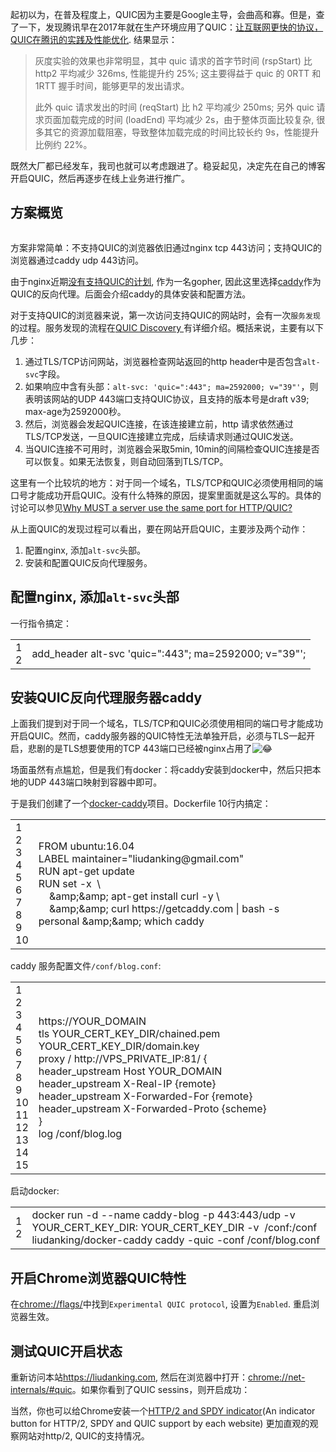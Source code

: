 起初以为，在普及程度上，QUIC因为主要是Google主导，会曲高和寡。但是，查了一下，发现腾讯早在2017年就在生产环境应用了QUIC：<a href="https://zhuanlan.zhihu.com/p/32560981">让互联网更快的协议，QUIC在腾讯的实践及性能优化</a>. 结果显示：
<blockquote>灰度实验的效果也非常明显，其中 quic 请求的首字节时间 (rspStart) 比 http2 平均减少 326ms, 性能提升约 25%; 这主要得益于 quic 的 0RTT 和 1RTT 握手时间，能够更早的发出请求。

此外 quic 请求发出的时间 (reqStart) 比 h2 平均减少 250ms; 另外 quic 请求页面加载完成的时间 (loadEnd) 平均减少 2s，由于整体页面比较复杂, 很多其它的资源加载阻塞，导致整体加载完成的时间比较长约 9s，性能提升比例约 22%。</blockquote>
既然大厂都已经发车，我司也就可以考虑跟进了。稳妥起见，决定先在自己的博客开启QUIC，然后再逐步在线上业务进行推广。
<h2>方案概览</h2>
<img src="https://ws1.sinaimg.cn/large/44cd29dagy1fpevds3oi6j20ik07jgly.jpg" alt="" />

方案非常简单：不支持QUIC的浏览器依旧通过nginx tcp 443访问；支持QUIC的浏览器通过caddy udp 443访问。

由于nginx近期<a href="https://www.quora.com/When-will-nginx-add-support-for-QUIC">没有支持QUIC的计划</a>, 作为一名gopher, 因此这里选择<a href="https://github.com/mholt/caddy">caddy</a>作为QUIC的反向代理。后面会介绍caddy的具体安装和配置方法。

对于支持QUIC的浏览器来说，第一次访问支持QUIC的网站时，会有一次<code>服务发现</code>的过程。服务发现的流程在<a href="https://docs.google.com/document/d/1i4m7DbrWGgXafHxwl8SwIusY2ELUe8WX258xt2LFxPM/edit">QUIC Discovery
</a>有详细介绍。概括来说，主要有以下几步：
<ol>
 	<li>通过TLS/TCP访问网站，浏览器检查网站返回的http header中是否包含<code>alt-svc</code>字段。</li>
 	<li>如果响应中含有头部：<code>alt-svc: 'quic=":443"; ma=2592000; v="39"'</code>，则表明该网站的UDP 443端口支持QUIC协议，且支持的版本号是draft v39; max-age为2592000秒。</li>
 	<li>然后，浏览器会发起QUIC连接，在该连接建立前，http 请求依然通过TLS/TCP发送，一旦QUIC连接建立完成，后续请求则通过QUIC发送。</li>
 	<li>当QUIC连接不可用时，浏览器会采取5min, 10min的间隔检查QUIC连接是否可以恢复。如果无法恢复，则自动回落到TLS/TCP。</li>
</ol>
这里有一个比较坑的地方：对于同一个域名，TLS/TCP和QUIC必须使用相同的端口号才能成功开启QUIC。没有什么特殊的原因，提案里面就是这么写的。具体的讨论可以参见<a href="https://github.com/quicwg/base-drafts/issues/929">Why MUST a server use the same port for HTTP/QUIC?</a>

从上面QUIC的发现过程可以看出，要在网站开启QUIC，主要涉及两个动作：
<ol>
 	<li>配置nginx, 添加<code>alt-svc</code>头部。</li>
 	<li>安装和配置QUIC反向代理服务。</li>
</ol>
<h2>配置nginx, 添加<code>alt-svc</code>头部</h2>
一行指令搞定：
<div id="crayon-5c3cd5537f7b1943545948" class="crayon-syntax crayon-theme-turnwall crayon-font-monospace crayon-os-pc print-yes notranslate" data-settings=" minimize scroll-mouseover">
<div class="crayon-plain-wrap"></div>
<div class="crayon-main">
<table class="crayon-table">
<tbody>
<tr class="crayon-row">
<td class="crayon-nums " data-settings="show">
<div class="crayon-nums-content">
<div class="crayon-num" data-line="crayon-5c3cd5537f7b1943545948-1">1</div>
<div class="crayon-num crayon-striped-num" data-line="crayon-5c3cd5537f7b1943545948-2">2</div>
</div></td>
<td class="crayon-code">
<div class="crayon-pre">
<div id="crayon-5c3cd5537f7b1943545948-1" class="crayon-line"><span class="crayon-e">add_header </span><span class="crayon-v">alt</span><span class="crayon-o">-</span><span class="crayon-i">svc</span> <span class="crayon-s">'quic=":443"; ma=2592000; v="39"'</span><span class="crayon-sy">;</span></div>
<div id="crayon-5c3cd5537f7b1943545948-2" class="crayon-line crayon-striped-line"></div>
</div></td>
</tr>
</tbody>
</table>
</div>
</div>
<h2>安装QUIC反向代理服务器caddy</h2>
上面我们提到对于同一个域名，TLS/TCP和QUIC必须使用相同的端口号才能成功开启QUIC。然而，caddy服务器的QUIC特性无法单独开启，必须与TLS一起开启，悲剧的是TLS想要使用的TCP 443端口已经被nginx占用了<img class="emoji" draggable="false" src="https://s.w.org/images/core/emoji/11/svg/1f602.svg" alt="😂" />

场面虽然有点尴尬，但是我们有docker：将caddy安装到docker中，然后只把本地的UDP 443端口映射到容器中即可。

于是我们创建了一个<a href="https://github.com/liudanking/docker-caddy">docker-caddy</a>项目。Dockerfile 10行内搞定：
<div id="crayon-5c3cd5537f7bd059285012" class="crayon-syntax crayon-theme-turnwall crayon-font-monospace crayon-os-pc print-yes notranslate" data-settings=" minimize scroll-mouseover">
<div class="crayon-plain-wrap"></div>
<div class="crayon-main">
<table class="crayon-table">
<tbody>
<tr class="crayon-row">
<td class="crayon-nums " data-settings="show">
<div class="crayon-nums-content">
<div class="crayon-num" data-line="crayon-5c3cd5537f7bd059285012-1">1</div>
<div class="crayon-num crayon-striped-num" data-line="crayon-5c3cd5537f7bd059285012-2">2</div>
<div class="crayon-num" data-line="crayon-5c3cd5537f7bd059285012-3">3</div>
<div class="crayon-num crayon-striped-num" data-line="crayon-5c3cd5537f7bd059285012-4">4</div>
<div class="crayon-num" data-line="crayon-5c3cd5537f7bd059285012-5">5</div>
<div class="crayon-num crayon-striped-num" data-line="crayon-5c3cd5537f7bd059285012-6">6</div>
<div class="crayon-num" data-line="crayon-5c3cd5537f7bd059285012-7">7</div>
<div class="crayon-num crayon-striped-num" data-line="crayon-5c3cd5537f7bd059285012-8">8</div>
<div class="crayon-num" data-line="crayon-5c3cd5537f7bd059285012-9">9</div>
<div class="crayon-num crayon-striped-num" data-line="crayon-5c3cd5537f7bd059285012-10">10</div>
</div></td>
<td class="crayon-code">
<div class="crayon-pre">
<div id="crayon-5c3cd5537f7bd059285012-1" class="crayon-line"><span class="crayon-e">FROM </span><span class="crayon-v">ubuntu</span><span class="crayon-o">:</span><span class="crayon-cn">16.04</span></div>
<div id="crayon-5c3cd5537f7bd059285012-2" class="crayon-line crayon-striped-line"></div>
<div id="crayon-5c3cd5537f7bd059285012-3" class="crayon-line"><span class="crayon-e">LABEL </span><span class="crayon-v">maintainer</span><span class="crayon-o">=</span><span class="crayon-s">"liudanking@gmail.com"</span></div>
<div id="crayon-5c3cd5537f7bd059285012-4" class="crayon-line crayon-striped-line"></div>
<div id="crayon-5c3cd5537f7bd059285012-5" class="crayon-line"><span class="crayon-e">RUN </span><span class="crayon-v">apt</span><span class="crayon-o">-</span><span class="crayon-e">get </span><span class="crayon-e">update</span></div>
<div id="crayon-5c3cd5537f7bd059285012-6" class="crayon-line crayon-striped-line"></div>
<div id="crayon-5c3cd5537f7bd059285012-7" class="crayon-line"><span class="crayon-e">RUN </span><span class="crayon-v">set</span> <span class="crayon-o">-</span><span class="crayon-i">x</span><span class="crayon-h">  </span><span class="crayon-sy">\</span></div>
<div id="crayon-5c3cd5537f7bd059285012-8" class="crayon-line crayon-striped-line"><span class="crayon-h">    </span><span class="crayon-o">&amp;</span><span class="crayon-v">amp</span><span class="crayon-sy">;</span><span class="crayon-o">&amp;</span><span class="crayon-v">amp</span><span class="crayon-sy">;</span> <span class="crayon-v">apt</span><span class="crayon-o">-</span><span class="crayon-e">get </span><span class="crayon-e">install </span><span class="crayon-v">curl</span> <span class="crayon-o">-</span><span class="crayon-i">y</span> <span class="crayon-sy">\</span></div>
<div id="crayon-5c3cd5537f7bd059285012-9" class="crayon-line"><span class="crayon-h">    </span><span class="crayon-o">&amp;</span><span class="crayon-v">amp</span><span class="crayon-sy">;</span><span class="crayon-o">&amp;</span><span class="crayon-v">amp</span><span class="crayon-sy">;</span> <span class="crayon-e">curl </span><span class="crayon-v">https</span><span class="crayon-o">:</span><span class="crayon-c">//getcaddy.com | bash -s personal &amp;amp;&amp;amp; which caddy</span></div>
<div id="crayon-5c3cd5537f7bd059285012-10" class="crayon-line crayon-striped-line"></div>
</div></td>
</tr>
</tbody>
</table>
</div>
</div>
caddy 服务配置文件<code>/conf/blog.conf</code>:
<div id="crayon-5c3cd5537f7c1071249087" class="crayon-syntax crayon-theme-turnwall crayon-font-monospace crayon-os-pc print-yes notranslate" data-settings=" minimize scroll-mouseover">
<div class="crayon-plain-wrap"></div>
<div class="crayon-main">
<table class="crayon-table">
<tbody>
<tr class="crayon-row">
<td class="crayon-nums " data-settings="show">
<div class="crayon-nums-content">
<div class="crayon-num" data-line="crayon-5c3cd5537f7c1071249087-1">1</div>
<div class="crayon-num crayon-striped-num" data-line="crayon-5c3cd5537f7c1071249087-2">2</div>
<div class="crayon-num" data-line="crayon-5c3cd5537f7c1071249087-3">3</div>
<div class="crayon-num crayon-striped-num" data-line="crayon-5c3cd5537f7c1071249087-4">4</div>
<div class="crayon-num" data-line="crayon-5c3cd5537f7c1071249087-5">5</div>
<div class="crayon-num crayon-striped-num" data-line="crayon-5c3cd5537f7c1071249087-6">6</div>
<div class="crayon-num" data-line="crayon-5c3cd5537f7c1071249087-7">7</div>
<div class="crayon-num crayon-striped-num" data-line="crayon-5c3cd5537f7c1071249087-8">8</div>
<div class="crayon-num" data-line="crayon-5c3cd5537f7c1071249087-9">9</div>
<div class="crayon-num crayon-striped-num" data-line="crayon-5c3cd5537f7c1071249087-10">10</div>
<div class="crayon-num" data-line="crayon-5c3cd5537f7c1071249087-11">11</div>
<div class="crayon-num crayon-striped-num" data-line="crayon-5c3cd5537f7c1071249087-12">12</div>
<div class="crayon-num" data-line="crayon-5c3cd5537f7c1071249087-13">13</div>
<div class="crayon-num crayon-striped-num" data-line="crayon-5c3cd5537f7c1071249087-14">14</div>
<div class="crayon-num" data-line="crayon-5c3cd5537f7c1071249087-15">15</div>
</div></td>
<td class="crayon-code">
<div class="crayon-pre">
<div id="crayon-5c3cd5537f7c1071249087-1" class="crayon-line"><span class="crayon-v">https</span><span class="crayon-o">:</span><span class="crayon-c">//YOUR_DOMAIN</span></div>
<div id="crayon-5c3cd5537f7c1071249087-2" class="crayon-line crayon-striped-line"></div>
<div id="crayon-5c3cd5537f7c1071249087-3" class="crayon-line"><span class="crayon-e">tls </span><span class="crayon-v">YOUR_CERT_KEY_DIR</span><span class="crayon-o">/</span><span class="crayon-v">chained</span><span class="crayon-sy">.</span><span class="crayon-e">pem </span><span class="crayon-v">YOUR_CERT_KEY_DIR</span><span class="crayon-o">/</span><span class="crayon-v">domain</span><span class="crayon-sy">.</span><span class="crayon-e">key</span></div>
<div id="crayon-5c3cd5537f7c1071249087-4" class="crayon-line crayon-striped-line"></div>
<div id="crayon-5c3cd5537f7c1071249087-5" class="crayon-line"><span class="crayon-v">proxy</span> <span class="crayon-o">/</span> <span class="crayon-v">http</span><span class="crayon-o">:</span><span class="crayon-c">//VPS_PRIVATE_IP:81/ {</span></div>
<div id="crayon-5c3cd5537f7c1071249087-6" class="crayon-line crayon-striped-line"></div>
<div id="crayon-5c3cd5537f7c1071249087-7" class="crayon-line"><span class="crayon-e">header_upstream</span> <span class="crayon-e">Host</span> <span class="crayon-e">YOUR_DOMAIN</span></div>
<div id="crayon-5c3cd5537f7c1071249087-8" class="crayon-line crayon-striped-line"><span class="crayon-e">header_upstream</span> <span class="crayon-e">X</span><span class="crayon-o">-</span><span class="crayon-e">Real</span><span class="crayon-o">-</span><span class="crayon-e">IP</span> <span class="crayon-sy">{</span><span class="crayon-v">remote</span><span class="crayon-sy">}</span></div>
<div id="crayon-5c3cd5537f7c1071249087-9" class="crayon-line"><span class="crayon-e">header_upstream</span> <span class="crayon-e">X</span><span class="crayon-o">-</span><span class="crayon-e">Forwarded</span><span class="crayon-o">-</span><span class="crayon-st">For</span> <span class="crayon-sy">{</span><span class="crayon-v">remote</span><span class="crayon-sy">}</span></div>
<div id="crayon-5c3cd5537f7c1071249087-10" class="crayon-line crayon-striped-line"><span class="crayon-e">header_upstream</span> <span class="crayon-e">X</span><span class="crayon-o">-</span><span class="crayon-e">Forwarded</span><span class="crayon-o">-</span><span class="crayon-e">Proto</span> <span class="crayon-sy">{</span><span class="crayon-v">scheme</span><span class="crayon-sy">}</span></div>
<div id="crayon-5c3cd5537f7c1071249087-11" class="crayon-line"></div>
<div id="crayon-5c3cd5537f7c1071249087-12" class="crayon-line crayon-striped-line"><span class="crayon-sy">}</span></div>
<div id="crayon-5c3cd5537f7c1071249087-13" class="crayon-line"></div>
<div id="crayon-5c3cd5537f7c1071249087-14" class="crayon-line crayon-striped-line"><span class="crayon-v">log</span> <span class="crayon-o">/</span><span class="crayon-v">conf</span><span class="crayon-o">/</span><span class="crayon-v">blog</span><span class="crayon-sy">.</span><span class="crayon-i">log</span></div>
<div id="crayon-5c3cd5537f7c1071249087-15" class="crayon-line"></div>
</div></td>
</tr>
</tbody>
</table>
</div>
</div>
启动docker:
<div id="crayon-5c3cd5537f7c5903837483" class="crayon-syntax crayon-theme-turnwall crayon-font-monospace crayon-os-pc print-yes notranslate" data-settings=" minimize scroll-mouseover">
<div class="crayon-plain-wrap"></div>
<div class="crayon-main">
<table class="crayon-table">
<tbody>
<tr class="crayon-row">
<td class="crayon-nums " data-settings="show">
<div class="crayon-nums-content">
<div class="crayon-num" data-line="crayon-5c3cd5537f7c5903837483-1">1</div>
<div class="crayon-num crayon-striped-num" data-line="crayon-5c3cd5537f7c5903837483-2">2</div>
</div></td>
<td class="crayon-code">
<div class="crayon-pre">
<div id="crayon-5c3cd5537f7c5903837483-1" class="crayon-line"><span class="crayon-e">docker </span><span class="crayon-v">run</span> <span class="crayon-o">-</span><span class="crayon-v">d</span> <span class="crayon-o">--</span><span class="crayon-e">name </span><span class="crayon-v">caddy</span><span class="crayon-o">-</span><span class="crayon-v">blog</span> <span class="crayon-o">-</span><span class="crayon-i">p</span> <span class="crayon-cn">443</span><span class="crayon-o">:</span><span class="crayon-cn">443</span><span class="crayon-o">/</span><span class="crayon-v">udp</span> <span class="crayon-o">-</span><span class="crayon-i">v</span> <span class="crayon-v">YOUR_CERT_KEY_DIR</span><span class="crayon-o">:</span> <span class="crayon-v">YOUR_CERT_KEY_DIR</span> <span class="crayon-o">-</span><span class="crayon-v">v</span><span class="crayon-h">  </span><span class="crayon-o">/</span><span class="crayon-v">conf</span><span class="crayon-o">:</span><span class="crayon-o">/</span><span class="crayon-e">conf </span><span class="crayon-v">liudanking</span><span class="crayon-o">/</span><span class="crayon-v">docker</span><span class="crayon-o">-</span><span class="crayon-e">caddy </span><span class="crayon-v">caddy</span> <span class="crayon-o">-</span><span class="crayon-v">quic</span> <span class="crayon-o">-</span><span class="crayon-v">conf</span> <span class="crayon-o">/</span><span class="crayon-v">conf</span><span class="crayon-o">/</span><span class="crayon-v">blog</span><span class="crayon-sy">.</span><span class="crayon-i">conf</span></div>
<div id="crayon-5c3cd5537f7c5903837483-2" class="crayon-line crayon-striped-line"></div>
</div></td>
</tr>
</tbody>
</table>
</div>
</div>
<h2>开启Chrome浏览器QUIC特性</h2>
在<a href="chrome://flags/">chrome://flags/</a>中找到<code>Experimental QUIC protocol</code>, 设置为<code>Enabled</code>. 重启浏览器生效。
<h2>测试QUIC开启状态</h2>
重新访问本站<a href="https://liudanking.com/">https://liudanking.com</a>, 然后在浏览器中打开：<a href="chrome://net-internals/#quic">chrome://net-internals/#quic</a>。如果你看到了QUIC sessins，则开启成功：

<img src="https://ws1.sinaimg.cn/large/44cd29dagy1fpf0jxgvscj21xu06gdi2.jpg" alt="" />

当然，你也可以给Chrome安装一个<a href="https://chrome.google.com/webstore/detail/mpbpobfflnpcgagjijhmgnchggcjblin">HTTP/2 and SPDY indicator</a>(An indicator button for HTTP/2, SPDY and QUIC support by each website) 更加直观的观察网站对http/2, QUIC的支持情况。
